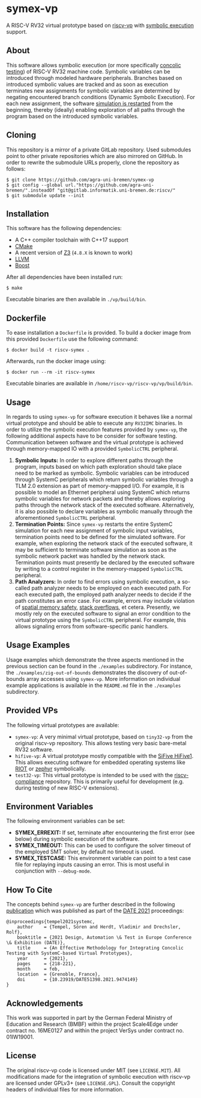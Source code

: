 # symex-vp

A RISC-V RV32 virtual prototype based on [riscv-vp][riscv-vp github] with [symbolic execution][wikipedia symex] support.

## About

This software allows symbolic execution (or more specifically [concolic
testing][wikipedia ct]) of RISC-V RV32 machine code. Symbolic variables
can be introduced through modeled hardware peripherals. Branches based
on introduced symbolic values are tracked and as soon as execution
terminates new assignments for symbolic variables are determined by
negating encountered branch conditions (Dynamic Symbolic Execution). For
each new assignment, the software [simulation is restarted][systemc restart]
from the beginning, thereby (ideally) enabling exploration of all paths
through the program based on the introduced symbolic variables.

## Cloning

This repository is a mirror of a private GitLab repository. Used
submodules point to other private repositories which are also mirrored
on GitHub. In order to rewrite the submodule URLs properly, clone the
repository as follows:

	$ git clone https://github.com/agra-uni-bremen/symex-vp
	$ git config --global url."https://github.com/agra-uni-bremen/".insteadOf "git@gitlab.informatik.uni-bremen.de:riscv/"
	$ git submodule update --init

## Installation

This software has the following dependencies:

* A C++ compiler toolchain with C++17 support
* [CMake][cmake website]
* A recent version of [Z3][z3 repo] (`4.8.X` is known to work)
* [LLVM][llvm website]
* [Boost][boost website]

After all dependencies have been installed run:

	$ make

Executable binaries are then available in `./vp/build/bin`.

## Dockerfile

To ease installation a `Dockerfile` is provided. To build a docker
image from this provided `Dockerfile` use the following command:

	$ docker build -t riscv-symex .

Afterwards, run the docker image using:

	$ docker run --rm -it riscv-symex

Executable binaries are available in `/home/riscv-vp/riscv-vp/vp/build/bin`.

## Usage

In regards to using `symex-vp` for software execution it behaves like a
normal virtual prototype and should be able to execute any `RV32IMC`
binaries. In order to utilize the symbolic execution features provided
by `symex-vp`, the following additional aspects have to be consider for
software testing. Communication between software and the virtual
prototype is achieved through memory-mapped IO with a provided
`SymbolicCTRL` peripheral.

1. **Symbolic Inputs:** In order to explore different paths through the
   program, inputs based on which path exploration should take place
   need to be marked as symbolic. Symbolic variables can be introduced
   through SystemC peripherals which return symbolic variables through
   a TLM 2.0 extension as part of memory-mapped I/O. For example, it is
   possible to model an Ethernet peripheral using SystemC which returns
   symbolic variables for network packets and thereby allows exploring
   paths through the network stack of the executed software.
   Alternatively, it is also possible to declare variables as symbolic
   manually through the aforementioned `SymbolicCTRL` peripheral.
2. **Termination Points:** Since `symex-vp` restarts the entire SystemC
   simulation for each new assignment of symbolic input variables,
   termination points need to be defined for the simulated software. For
   example, when exploring the network stack of the executed software,
   it may be sufficient to terminate software simulation as soon as the
   symbolic network packet was handled by the network stack. Termination
   points must presently be declared by the executed software by writing
   to a control register in the memory-mapped `SymbolicCTRL` peripheral.
3. **Path Analyzers:** In order to find errors using symbolic execution,
   a so-called path analyzer needs to be employed on each executed path.
   For each executed path, the employed path analyzer needs to decide if
   the path constitutes an error case. For example, errors may include
   violation of [spatial memory safety][dac checkedc],
   [stack overflows][fdl stack], et cetera. Presently, we mostly rely on
   the executed software to signal an error condition to the virtual
   prototype using the `SymbolicCTRL` peripheral. For example, this
   allows signaling errors from software-specific panic handlers.

## Usage Examples

Usage examples which demonstrate the three aspects mentioned in the
previous section can be found in the `./examples` subdirectory. For
instance, the `./examples/zig-out-of-bounds` demonstrates the discovery
of out-of-bounds array accesses using `symex-vp`. More information on
individual example applications is available in the `README.md` file in
the `./examples` subdirectory.

## Provided VPs

The following virtual prototypes are available:

* `symex-vp`: A very minimal virtual prototype, based on `tiny32-vp`
  from the original riscv-vp repository. This allows testing very basic
  bare-metal RV32 software.
* `hifive-vp`: A virtual prototype mostly compatible with the
  [SiFive HiFive1][sifive hifive1]. This allows executing software
  for embedded operating systems like [RIOT][riot website] or
  [zephyr][zephyr website] symbolically.
* `test32-vp`: This virtual prototype is intended to be used with
  the [riscv-compliance][riscv-compliance github] repository. This is
  primarily useful for development (e.g. during testing of new
  RISC-V extensions).

## Environment Variables

The following environment variables can be set:

* **SYMEX_ERREXIT:** If set, terminate after encountering the first
  error (see below) during symbolic execution of the software.
* **SYMEX_TIMEOUT:** This can be used to configure the solver timeout
  of the employed SMT solver, by default no timeout is used.
* **SYMEX_TESTCASE:** This environment variable can point to a test case
  file for replaying inputs causing an error. This is most useful in
  conjunction with `--debug-mode`.

## How To Cite

The concepts behind `symex-vp` are further described in the following
[publication][symex-vp paper] which was published as part of the
[DATE 2021][date conference] proceedings:

	@inproceedings{tempel2021systemc,
		author    = {Tempel, Sören and Herdt, Vladimir and Drechsler, Rolf},
		booktitle = {2021 Design, Automation \& Test in Europe Conference \& Exhibition (DATE)},
		title     = {An Effective Methodology for Integrating Concolic Testing with SystemC-based Virtual Prototypes},
		year      = {2021},
		pages     = {218-221},
		month     = feb,
		location  = {Grenoble, France},
		doi       = {10.23919/DATE51398.2021.9474149}
	}

## Acknowledgements

This work was supported in part by the German Federal Ministry of
Education and Research (BMBF) within the project Scale4Edge under
contract no. 16ME0127 and within the project VerSys under contract
no. 01IW19001.

## License

The original riscv-vp code is licensed under MIT (see `LICENSE.MIT`).
All modifications made for the integration of symbolic execution with
riscv-vp are licensed under GPLv3+ (see `LICENSE.GPL`). Consult the
copyright headers of individual files for more information.

[riscv-vp github]: https://github.com/agra-uni-bremen/riscv-vp
[wikipedia symex]: https://en.wikipedia.org/wiki/Symbolic_execution
[wikipedia ct]: https://en.wikipedia.org/wiki/Concolic_testing
[z3 repo]: https://github.com/Z3Prover/z3
[llvm website]: https://llvm.org/
[cmake website]: https://cmake.org/
[boost website]: https://www.boost.org/
[sifive hifive1]: https://www.sifive.com/boards/hifive1
[riot website]: https://riot-os.org/
[zephyr website]: https://riot-os.org/
[riscv-compliance github]: https://github.com/riscv/riscv-compliance/
[date conference]: https://www.date-conference.com/
[symex-vp paper]: https://ieeexplore.ieee.org/document/9474149
[systemc restart]: https://github.com/accellera-official/systemc/issues/8
[dac checkedc]: https://www.informatik.uni-bremen.de/agra/doc/konf/DAC-2021-CheckedC-Concolic-Testing.pdf
[fdl stack]: https://www.informatik.uni-bremen.de/agra/doc/konf/FDL21_VP_Stacksize.pdf

